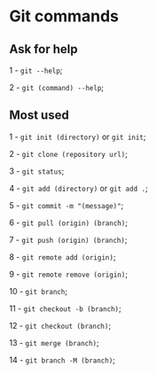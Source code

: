 # Git commands

## Ask for help

1 - `git --help`;   

2 - `git (command) --help`;   

## Most used

1 - `git init (directory)` or `git init`;    

2 - `git clone (repository url)`;   

3 - `git status`;   

4 - `git add (directory)` or `git add .`;   

5 - `git commit -m "(message)"`;   

6 - `git pull (origin) (branch)`;   

7 - `git push (origin) (branch)`;   

8 - `git remote add (origin)`;   

9 - `git remote remove (origin)`;   

10 - `git branch`;   

11 - `git checkout -b (branch)`;   

12 - `git checkout (branch)`;   

13 - `git merge (branch)`;   

14 - `git branch -M (branch)`;   

